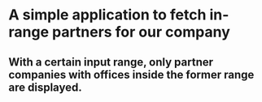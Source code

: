 # A simple application to fetch in-range partners for our company


## With a certain input range, only partner companies with offices inside the former range are displayed.
